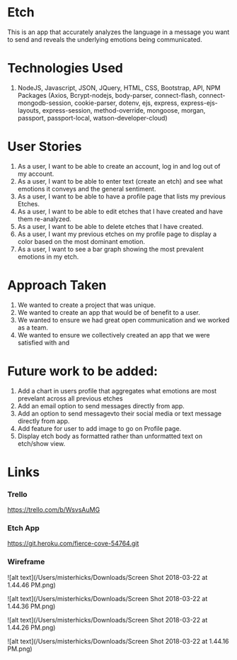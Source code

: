 # Etch 
This is an app that accurately analyzes the language in a message you want to send and reveals the underlying emotions being communicated.  

# Technologies Used

1. NodeJS, Javascript, JSON, JQuery, HTML, CSS, Bootstrap, API, NPM Packages (Axios, Bcrypt-nodejs, body-parser, connect-flash, connect-mongodb-session, cookie-parser, dotenv, ejs, express, express-ejs-layouts, express-session, method-override, mongoose, morgan, passport, passport-local, watson-developer-cloud)

# User Stories

1. As a user, I want to be able to create an account, log in and log out of my account. 
2. As a user, I want to be able to enter text (create an etch) and see what emotions it conveys and the general sentiment.
3. As a user, I want to be able to have a profile page that lists my previous Etches.
4. As a user, I want to be able to edit etches that I have created and have them re-analyzed.
5. As a user, I want to be able to delete etches that I have created.
6. As a user, I want my previous etches on my profile page to display a color based on the most dominant emotion.
7. As a user, I want to see a bar graph showing the most prevalent emotions in my etch.

# Approach Taken

1. We wanted to create a project that was unique.
2. We wanted to create an app that would be of benefit to a user.  
3. We wanted to ensure we had great open communication and we worked as a team. 
4. We wanted to ensure we collectively created an app that we were satisfied with and 

 
# Future work to be added: 
1. Add a chart in users profile that aggregates what emotions are most prevelant across all previous etches 
2. Add an email option to send messages directly from app.
3. Add an option to send messagevto their social media or text message directly from app. 
3. Add feature for user to add image to go on Profile page. 
4. Display etch body as formatted rather than unformatted text on etch/show view. 


# Links

### Trello
<https://trello.com/b/WsvsAuMG>

### Etch App
<https://git.heroku.com/fierce-cove-54764.git>

### Wireframe 


![alt text](/Users/misterhicks/Downloads/Screen Shot 2018-03-22 at 1.44.46 PM.png)

![alt text](/Users/misterhicks/Downloads/Screen Shot 2018-03-22 at 1.44.36 PM.png)

![alt text](/Users/misterhicks/Downloads/Screen Shot 2018-03-22 at 1.44.26 PM.png)

![alt text](/Users/misterhicks/Downloads/Screen Shot 2018-03-22 at 1.44.16 PM.png)


